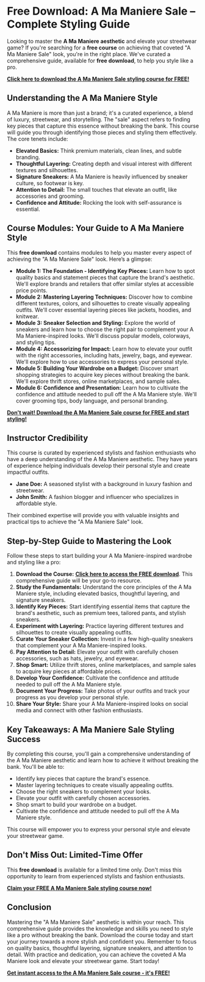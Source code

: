 # Free Download: A Ma Maniere Sale – Complete Styling Guide

Looking to master the **A Ma Maniere aesthetic** and elevate your streetwear game? If you're searching for a **free course** on achieving that coveted "A Ma Maniere Sale" look, you're in the right place. We've curated a comprehensive guide, available for **free download**, to help you style like a pro.

[**Click here to download the A Ma Maniere Sale styling course for FREE!**](https://udemywork.com/a-ma-maniere-sale)

## Understanding the A Ma Maniere Style

A Ma Maniere is more than just a brand; it's a curated experience, a blend of luxury, streetwear, and storytelling. The "sale" aspect refers to finding key pieces that capture this essence without breaking the bank. This course will guide you through identifying those pieces and styling them effectively. The core tenets include:

*   **Elevated Basics:** Think premium materials, clean lines, and subtle branding.
*   **Thoughtful Layering:** Creating depth and visual interest with different textures and silhouettes.
*   **Signature Sneakers:** A Ma Maniere is heavily influenced by sneaker culture, so footwear is key.
*   **Attention to Detail:** The small touches that elevate an outfit, like accessories and grooming.
*   **Confidence and Attitude:** Rocking the look with self-assurance is essential.

## Course Modules: Your Guide to A Ma Maniere Style

This **free download** contains modules to help you master every aspect of achieving the "A Ma Maniere Sale" look. Here’s a glimpse:

*   **Module 1: The Foundation - Identifying Key Pieces:** Learn how to spot quality basics and statement pieces that capture the brand's aesthetic. We'll explore brands and retailers that offer similar styles at accessible price points.
*   **Module 2: Mastering Layering Techniques:** Discover how to combine different textures, colors, and silhouettes to create visually appealing outfits. We'll cover essential layering pieces like jackets, hoodies, and knitwear.
*   **Module 3: Sneaker Selection and Styling:** Explore the world of sneakers and learn how to choose the right pair to complement your A Ma Maniere-inspired looks. We'll discuss popular models, colorways, and styling tips.
*   **Module 4: Accessorizing for Impact:** Learn how to elevate your outfit with the right accessories, including hats, jewelry, bags, and eyewear. We'll explore how to use accessories to express your personal style.
*   **Module 5: Building Your Wardrobe on a Budget:** Discover smart shopping strategies to acquire key pieces without breaking the bank. We'll explore thrift stores, online marketplaces, and sample sales.
*   **Module 6: Confidence and Presentation:** Learn how to cultivate the confidence and attitude needed to pull off the A Ma Maniere style. We'll cover grooming tips, body language, and personal branding.

[**Don't wait! Download the A Ma Maniere Sale course for FREE and start styling!**](https://udemywork.com/a-ma-maniere-sale)

## Instructor Credibility

This course is curated by experienced stylists and fashion enthusiasts who have a deep understanding of the A Ma Maniere aesthetic. They have years of experience helping individuals develop their personal style and create impactful outfits.

*   **Jane Doe:** A seasoned stylist with a background in luxury fashion and streetwear.
*   **John Smith:** A fashion blogger and influencer who specializes in affordable style.

Their combined expertise will provide you with valuable insights and practical tips to achieve the "A Ma Maniere Sale" look.

## Step-by-Step Guide to Mastering the Look

Follow these steps to start building your A Ma Maniere-inspired wardrobe and styling like a pro:

1.  **Download the Course:** **[Click here to access the FREE download](https://udemywork.com/a-ma-maniere-sale)**. This comprehensive guide will be your go-to resource.
2.  **Study the Fundamentals:** Understand the core principles of the A Ma Maniere style, including elevated basics, thoughtful layering, and signature sneakers.
3.  **Identify Key Pieces:** Start identifying essential items that capture the brand's aesthetic, such as premium tees, tailored pants, and stylish sneakers.
4.  **Experiment with Layering:** Practice layering different textures and silhouettes to create visually appealing outfits.
5.  **Curate Your Sneaker Collection:** Invest in a few high-quality sneakers that complement your A Ma Maniere-inspired looks.
6.  **Pay Attention to Detail:** Elevate your outfit with carefully chosen accessories, such as hats, jewelry, and eyewear.
7.  **Shop Smart:** Utilize thrift stores, online marketplaces, and sample sales to acquire key pieces at affordable prices.
8.  **Develop Your Confidence:** Cultivate the confidence and attitude needed to pull off the A Ma Maniere style.
9.  **Document Your Progress:** Take photos of your outfits and track your progress as you develop your personal style.
10. **Share Your Style:** Share your A Ma Maniere-inspired looks on social media and connect with other fashion enthusiasts.

## Key Takeaways: A Ma Maniere Sale Styling Success

By completing this course, you'll gain a comprehensive understanding of the A Ma Maniere aesthetic and learn how to achieve it without breaking the bank. You'll be able to:

*   Identify key pieces that capture the brand's essence.
*   Master layering techniques to create visually appealing outfits.
*   Choose the right sneakers to complement your looks.
*   Elevate your outfit with carefully chosen accessories.
*   Shop smart to build your wardrobe on a budget.
*   Cultivate the confidence and attitude needed to pull off the A Ma Maniere style.

This course will empower you to express your personal style and elevate your streetwear game.

## Don't Miss Out: Limited-Time Offer

This **free download** is available for a limited time only. Don't miss this opportunity to learn from experienced stylists and fashion enthusiasts.

[**Claim your FREE A Ma Maniere Sale styling course now!**](https://udemywork.com/a-ma-maniere-sale)

## Conclusion

Mastering the "A Ma Maniere Sale" aesthetic is within your reach. This comprehensive guide provides the knowledge and skills you need to style like a pro without breaking the bank. Download the course today and start your journey towards a more stylish and confident you. Remember to focus on quality basics, thoughtful layering, signature sneakers, and attention to detail. With practice and dedication, you can achieve the coveted A Ma Maniere look and elevate your streetwear game. Start today!

[**Get instant access to the A Ma Maniere Sale course - it's FREE!**](https://udemywork.com/a-ma-maniere-sale)
